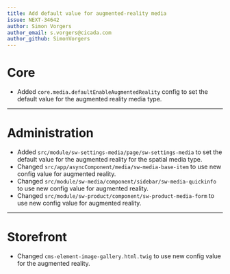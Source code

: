 ```yaml
---
title: Add default value for augmented-reality media
issue: NEXT-34642
author: Simon Vorgers
author_email: s.vorgers@cicada.com
author_github: SimonVorgers
---
```

# Core
* Added `core.media.defaultEnableAugmentedReality` config to set the default value for the augmented reality media type.
___
# Administration
* Added `src/module/sw-settings-media/page/sw-settings-media` to set the default value for the augmented reality for the spatial media type.
* Changed `src/app/asyncComponent/media/sw-media-base-item` to use new config value for augmented reality.
* Changed `src/module/sw-media/component/sidebar/sw-media-quickinfo` to use new config value for augmented reality.
* Changed `src/module/sw-product/component/sw-product-media-form` to use new config value for augmented reality.
___
# Storefront
* Changed `cms-element-image-gallery.html.twig` to use new config value for the augmented reality.

